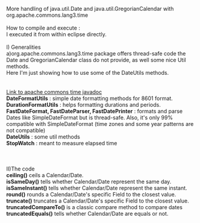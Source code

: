 More handling of java.util.Date and java.util.GregorianCalendar with org.apache.commons.lang3.time<br/>
<br/>
How to compile and execute :<br/>
I executed it from within eclipse directly.<br/>
<br/>
I) Generalities<br/>
a)org.apache.commons.lang3.time package offers thread-safe code the Date and GregorianCalendar class do not provide, as well some nice Util methods.<br/>
Here I'm just showing how to use some of the DateUtils methods.<br/>
<br/>
<br/>
<a href="http://commons.apache.org/proper/commons-lang/javadocs/api-3.4/org/apache/commons/lang3/time/package-summary.html">Link to apache commons time javadoc</a><br/> 
<b>DateFormatUtils</b> : simple date formatting methods for 8601 format.<br/>
<b>DurationFormatUtils</b> : helps formatting durations and periods.<br/>
<b>FastDateFormat, FastDateParser, FastDatePrinter</b> : formats and parse Dates like SimpleDateFormat but is thread-safe. Also, it's only 99% compatible with SimpleDateFormat (time zones and some year patterns are not compatible)<br/>
<b>DateUtils</b> : some util methods<br/>
<b>StopWatch</b> : meant to measure elapsed time<br/> 
<br/>
<br/>
<br/>
II)The code<br/>
<b>ceiling()</b> ceils a Calendar/Date.<br/>
<b>isSameDay()</b> tells whether Calendar/Date represent the same day.<br/>
<b>isSameInstant()</b> tells whether Calendar/Date represent the same instant.<br/>
<b>round()</b> rounds a Calendar/Date's specific Field to the closest value.<br/>
<b>truncate()</b> truncates a Calendar/Date's specific Field to the closest value.<br/>
<b>truncatedCompareTo()</b> is a classic compare method to compare dates<br/>
<b>truncatedEquals()</b> tells whether Calendar/Date are equals or not.<br/>
<br/>

